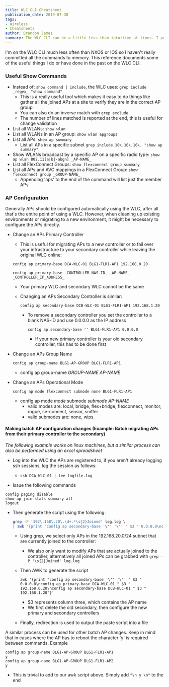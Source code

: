 ```yaml
---
title: WLC CLI Cheatsheet
publication_date: 2019-07-30
tags:
- Wireless
- Cheatsheets
author: Brandon James
summary: The WLC CLI can be a little less than intuitive at times. I put together this quick reference with some of my most used WLC commands.
---
```

I'm on the WLC CLI much less often than NXOS or IOS so I haven't really committed all the commands to memory. This reference documents some of the useful things I do or have done in the past on the WLC CLI.

### Useful Show Commands

* Instead of: `show command | include`, the WLC uses: `grep include _regex_ "show command"`
    * This is a really useful tool which makes it easy to do things like gather all the joined APs at a site to verify they are in the correct AP group
    * You can also do an inverse match with `grep exclude`
    * The number of lines matched is reported at the end, this is useful for change validation
* List all WLANs: `show wlan`
* List all WLANs in an AP group: `show wlan apgroups`
* List all APs: `show ap summary`
    * List all APs in a specific subnet `grep include 10\.10\.10\. "show ap summary"`
* Show WLANs broadcast by a specific AP on a specific radio type: `show ap wlan 802.11[a|b|-abgn] _AP-NAME_` 
* List all FlexConnect Groups: `show flexconnect group summary`
* List all APs and AVC mappings in a FlexConnect Group: `show flexconnect group _GROUP-NAME_`
    * Appending 'aps' to the end of the command will list just the member APs

### AP Configuration

Generally APs should be configured automatically using the WLC, after all that's the entire point of using a WLC. However, when cleaning up existing environments or migrating to a new environment, it might be necessary to configure the APs directly.

* Change an APs Primary Controller
    * This is useful for migrating APs to a new controller or to fail over your infrastructure to your secondary controller while leaving the original WLC online:

    ```
    config ap primary-base DCA-WLC-01 BLG1-FLR1-AP1 192.168.0.20
    ```

    ```
    config ap primary-base _CONTROLLER-NAS-ID_ _AP-NAME_ _CONTROLLER_IP_ADDRESS_
    ```

    * Your primary WLC and secondary WLC cannot be the same

    * Changing an APs Secondary Controller is similar:

        ```
        config ap secondary-base DCB-WLC-01 BLG1-FLR1-AP1 192.168.1.20
        ```

        * To remove a secondary controller you set the controller to a blank NAS-ID and use 0.0.0.0 as the IP address

            ```
            config ap secondary-base '' BLG1-FLR1-AP1 0.0.0.0
            ```
            
            * If your new primary controller is your old secondary controller, this has to be done first
            
* Change an APs Group Name 
    ```
    config ap group-name BLG1-AP-GROUP BLG1-FLR1-AP1
    ```
    * config ap group-name _GROUP-NAME_ _AP-NAME_
    
* Change an APs Operational Mode
   ```
   config ap mode flexconnect submode none BLG1-FLR1-AP1
   ```
    * config ap mode _mode_ submode _submode_ _AP-NAME_
         * valid modes are: local, bridge, flex+bridge, flexconnect, monitor, rogue, se-connect, sensor, sniffer
         * valid submodes are: none, wips

#### Making batch AP configuration changes (Example: Batch migrating APs from their primary controller to the secondary)
*The following example works on linux machines, but a similar process can also be performed using an excel spreadsheet*

* Log into the WLC the APs are registered to, if you aren't already logging ssh sessions, log the session as follows:
    * `ssh DCA-WLC-01 | tee logfile.log`

* Issue the following commands
```
config paging disable
show ap join stats summary all
logout
```

* Then generate the script using the following:

    ```bash
    grep -P '192\.168\.20\.\d+.*\s{2}Joined' log.log \
    | awk '{print "config ap secondary-base '\'' '\'' " $3 " 0.0.0.0\nconfig ap primary-base DCA-WLC-01 " $3 " 192.168.0.20\nconfig ap secondary-base DCB-WLC-01 " $3 " 192.168.1.20"}' > paste_script.txt
    ```

    * Using grep, we select only APs in the 192.168.20.0/24 subnet that are currently joined to the controller:   
            
        * We also only want to modify APs that are actually joined to the controller, alternatively all joined APs can be grabbed with `grep -P '\s{2}Joined' log.log`

    * Then AWK to generate the script
    
        ```
        awk '{print "config ap secondary-base '\'' '\'' " $3 " 0.0.0.0\nconfig ap primary-base DCA-WLC-01 " $3 " 192.168.0.20\nconfig ap secondary-base DCB-WLC-01 " $3 " 192.168.1.20"}'
        ```

        * $3 represents column three, which contains the AP name
        * We first delete the old secondary, then configure the new primary and secondary controllers
    * Finally, redirection is used to output the paste script into a file

A similar process can be used for other batch AP changes. Keep in mind that in cases where the AP has to reboot the character 'y' is required between commands. Example

```
config ap group-name BLG1-AP-GROUP BLG1-FLR1-AP1
y
config ap group-name BLG1-AP-GROUP BLG1-FLR1-AP2
y
```

* This is trivial to add to our awk script above. Simply add `"\n y \n"` to the end
